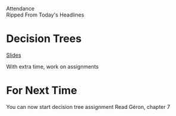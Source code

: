 Attendance  
Ripped From Today's Headlines

# Decision Trees
[Slides](https://docs.google.com/presentation/d/1Ijpkh1IwaugvdARpgg6WlR4X6GzCbLBcWj0FP11vbLc/edit?usp=sharing)

With extra time, work on assignments

# For Next Time
You can now start decision tree assignment
Read Géron, chapter 7
